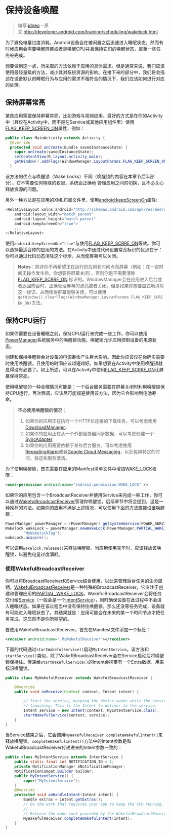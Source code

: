 # 保持设备唤醒

> 编写:[jdneo](https://github.com/jdneo) - 原文:<http://developer.android.com/training/scheduling/wakelock.html>

为了避免电量过度消耗，Android设备会在被闲置之后迅速进入睡眠状态。然而有时候应用会需要唤醒屏幕或者是唤醒CPU并且保持它们的唤醒状态，直至一些任务被完成。

想要做到这一点，所采取的方法依赖于应用的具体需求。但是通常来说，我们应该使用最轻量级的方法，减小其对系统资源的影响。在接下来的部分中，我们将会描述在设备默认的睡眠行为与应用的需求不相符合的情况下，我们应该如何进行对应的处理。

## 保持屏幕常亮

某些应用需要保持屏幕常亮，比如游戏与视频应用。最好的方式是在你的Activity中（且仅在Activity中，而不是在Service或其他应用组件里）使用[FLAG_KEEP_SCREEN_ON](https://developer.android.com/reference/android/view/WindowManager.LayoutParams.html#FLAG_KEEP_SCREEN_ON)属性，例如：

```java
public class MainActivity extends Activity {
  @Override
  protected void onCreate(Bundle savedInstanceState) {
    super.onCreate(savedInstanceState);
    setContentView(R.layout.activity_main);
    getWindow().addFlags(WindowManager.LayoutParams.FLAG_KEEP_SCREEN_ON);
  }
```

该方法的优点与唤醒锁（Wake Locks）不同（唤醒锁的内容在本章节后半部分），它不需要任何特殊的权限，系统会正确地
管理应用之间的切换，且不必关心释放资源的问题。

另外一种方法是在应用的XML布局文件里，使用[android:keepScreenOn](https://developer.android.com/reference/android/R.attr.html#keepScreenOn)属性:

```java
<RelativeLayout xmlns:android="http://schemas.android.com/apk/res/android"
    android:layout_width="match_parent"
    android:layout_height="match_parent"
    android:keepScreenOn="true">
    ...
</RelativeLayout>
```

使用`android:keepScreenOn="true"`与使用[FLAG_KEEP_SCRRE_ON](https://developer.android.com/reference/android/view/WindowManager.LayoutParams.html#FLAG_KEEP_SCREEN_ON)等效。你可以选择最适合你的应用的方法。在Activity中通过代码设置常亮标识的优点在于：你可以通过代码动态清除这个标示，从而使屏幕可以关闭。

> **Notes**：除非你不再希望正在运行的应用长时间点亮屏幕（例如：在一定时间无操作发生后，你想要将屏幕关闭），否则你是不需要清除[FLAG_KEEP_SCRRE_ON](https://developer.android.com/reference/android/view/WindowManager.LayoutParams.html#FLAG_KEEP_SCREEN_ON) 标识的。WindowManager会在应用进入后台或者返回前台时，正确管理屏幕的点亮或者关闭。但是如果你想要显式地清除这一标识，从而使得屏幕能够关闭，可以使用`getWindow().clearFlags(WindowManager.LayoutParams.FLAG_KEEP_SCREEN_ON)`方法。

## 保持CPU运行

如果你需要在设备睡眠之前，保持CPU运行来完成一些工作，你可以使用[PowerManager](https://developer.android.com/reference/android/os/PowerManager.html)系统服务中的唤醒锁功能。唤醒锁允许应用控制设备的电源状态。

创建和保持唤醒锁会对设备的电源寿命产生巨大影响。因此你应该仅在你确实需要时使用唤醒锁，且使用的时间应该越短越好。如果想要在Activity中使用唤醒锁就显得没有必要了。如上所述，可以在Activity中使用[FLAG_KEEP_SCRRE_ON](https://developer.android.com/reference/android/view/WindowManager.LayoutParams.html#FLAG_KEEP_SCREEN_ON)让屏幕保持常亮。

使用唤醒锁的一种合理情况可能是：一个后台服务需要在屏幕关闭时利用唤醒锁保持CPU运行。再次强调，应该尽可能规避使用该方法，因为它会影响到电池寿命。

> **不必使用唤醒锁的情况**：
> 1. 如果你的应用正在执行一个HTTP长连接的下载任务，可以考虑使用[DownloadManager](http://developer.android.com/reference/android/app/DownloadManager.html)。
> 2. 如果你的应用正在从一个外部服务器同步数据，可以考虑创建一个[SyncAdapter](http://developer.android.com/training/sync-adapters/index.html)
> 3. 如果你的应用需要依赖于某些后台服务，可以考虑使用[RepeatingAlarm](http://developer.android.com/training/scheduling/alarms.html)或者[Google Cloud Messaging](http://developer.android.com/google/gcm/index.html)，以此每隔特定的时间，将这些服务激活。

为了使用唤醒锁，首先需要在应用的Manifest清单文件中增加[WAKE_LOCK](https://developer.android.com/reference/android/Manifest.permission.html#WAKE_LOCK)权限：

```xml
<uses-permission android:name="android.permission.WAKE_LOCK" />
```

如果你的应用包含一个BroadcastReceiver并使用Service来完成一些工作，你可以通过[WakefulBroadcastReceiver](https://developer.android.com/reference/android/support/v4/content/WakefulBroadcastReceiver.html)管理你唤醒锁。后续章节中将会提到，这是一种推荐的方法。如果你的应用不满足上述情况，可以使用下面的方法直接设置唤醒锁：

```java
PowerManager powerManager = (PowerManager) getSystemService(POWER_SERVICE);
Wakelock wakeLock = powerManager.newWakeLock(PowerManager.PARTIAL_WAKE_LOCK,
        "MyWakelockTag");
wakeLock.acquire();
```

可以调用`wakelock.release()`来释放唤醒锁。当应用使用完毕时，应该释放该唤醒锁，以避免电量过度消耗。

### 使用WakefulBroadcastReceiver

你可以将BroadcastReceiver和Service结合使用，以此来管理后台任务的生命周期。[WakefulBroadcastReceiver](https://developer.android.com/reference/android/support/v4/content/WakefulBroadcastReceiver.html)是一种特殊的BroadcastReceiver，它专注于创建和管理应用的[PARTIAL_WAKE_LOCK](https://developer.android.com/reference/android/os/PowerManager.html#PARTIAL_WAKE_LOCK)。WakefulBroadcastReceiver会将任务交付给[Service](https://developer.android.com/reference/android/app/Service.html)（一般会是一个[IntentService](https://developer.android.com/reference/android/app/IntentService.html)），同时确保设备在此过程中不会进入睡眠状态。如果在该过程当中没有保持住唤醒锁，那么还没等任务完成，设备就有可能进入睡眠状态了。其结果就是：应用可能会在未来的某一个时间节点才把任务完成，这显然不是你所期望的。

要使用WakefulBroadcastReceiver，首先在Manifest文件添加一个标签：

```xml
<receiver android:name=".MyWakefulReceiver"></receiver>
```

下面的代码通过`startWakefulService()`启动`MyIntentService`。该方法和`startService()`类似，除了WakeflBroadcastReceiver会在Service启动后将唤醒锁保持住。传递给`startWakefulService()`的Intent会携带有一个Extra数据，用来标识唤醒锁。

```java
public class MyWakefulReceiver extends WakefulBroadcastReceiver {

    @Override
    public void onReceive(Context context, Intent intent) {

        // Start the service, keeping the device awake while the service is
        // launching. This is the Intent to deliver to the service.
        Intent service = new Intent(context, MyIntentService.class);
        startWakefulService(context, service);
    }
}
```

当Service结束之后，它会调用`MyWakefulReceiver.completeWakefulIntent()`来释放唤醒锁。`completeWakefulIntent()`方法中的Intent参数是和WakefulBroadcastReceiver传递进来的Intent参数一致的：

```java
public class MyIntentService extends IntentService {
    public static final int NOTIFICATION_ID = 1;
    private NotificationManager mNotificationManager;
    NotificationCompat.Builder builder;
    public MyIntentService() {
        super("MyIntentService");
    }
    @Override
    protected void onHandleIntent(Intent intent) {
        Bundle extras = intent.getExtras();
        // Do the work that requires your app to keep the CPU running.
        // ...
        // Release the wake lock provided by the WakefulBroadcastReceiver.
        MyWakefulReceiver.completeWakefulIntent(intent);
    }
}
```
